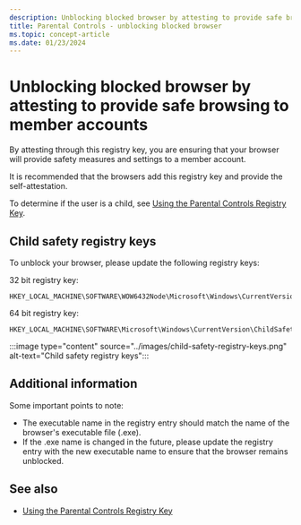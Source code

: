 ```yaml
---
description: Unblocking blocked browser by attesting to provide safe browsing to member accounts.
title: Parental Controls - unblocking blocked browser
ms.topic: concept-article
ms.date: 01/23/2024
---
```


# Unblocking blocked browser by attesting to provide safe browsing to member accounts

By attesting through this registry key, you are ensuring that your browser will provide safety measures and settings to a member account.

It is recommended that the browsers add this registry key and provide the self-attestation.

To determine if the user is a child, see [Using the Parental Controls Registry Key](using-parental-controls-reg-key.md).

## Child safety registry keys

To unblock your browser, please update the following registry keys:

32 bit registry key:

```
HKEY_LOCAL_MACHINE\SOFTWARE\WOW6432Node\Microsoft\Windows\CurrentVersion\ChildSafety
```

64 bit registry key:

```
HKEY_LOCAL_MACHINE\SOFTWARE\Microsoft\Windows\CurrentVersion\ChildSafety
```

:::image type="content" source="../images/child-safety-registry-keys.png" alt-text="Child safety registry keys":::

## Additional information

Some important points to note:

- The executable name in the registry entry should match the name of the browser's executable file (.exe).
- If the .exe name is changed in the future, please update the registry entry with the new executable name to ensure that the browser remains unblocked.

## See also

- [Using the Parental Controls Registry Key](using-parental-controls-reg-key.md)
